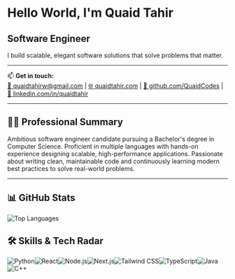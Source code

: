 # Hello World, I'm Quaid Tahir

## Software Engineer

I build scalable, elegant software solutions that solve problems that matter.

---

📫 **Get in touch:**  
[📧 quaidtahirw@gmail.com](mailto:quaidtahirw@gmail.com) | [🌐 quaidtahir.com](https://quaidtahir.com) | [🐙 github.com/QuaidCodes](https://github.com/QuaidCodes) | [💼 linkedin.com/in/quaidtahir](https://linkedin.com/in/quaidtahir)

---

## 👨‍💻 Professional Summary

Ambitious software engineer candidate pursuing a Bachelor's degree in Computer Science. Proficient in multiple languages with hands-on experience designing scalable, high-performance applications. Passionate about writing clean, maintainable code and continuously learning modern best practices to solve real-world problems.

---
## 📊 GitHub Stats
![Top Languages](https://github-readme-stats.vercel.app/api/top-langs/?username=QuaidCodes&layout=compact&theme=github_dark)

## 🛠 Skills & Tech Radar

![Python](https://img.shields.io/badge/Python-3776AB?style=for-the-badge&logo=python&logoColor=white)![React](https://img.shields.io/badge/React-61DAFB?style=for-the-badge&logo=react&logoColor=black)![Node.js](https://img.shields.io/badge/Node.js-339933?style=for-the-badge&logo=nodedotjs&logoColor=white)![Next.js](https://img.shields.io/badge/Next.js-000000?style=for-the-badge&logo=nextdotjs&logoColor=white)![Tailwind CSS](https://img.shields.io/badge/Tailwind_CSS-06B6D4?style=for-the-badge&logo=tailwind-css&logoColor=white)![TypeScript](https://img.shields.io/badge/TypeScript-3178C6?style=for-the-badge&logo=typescript&logoColor=white)![Java](https://img.shields.io/badge/Java-007396?style=for-the-badge&logo=java&logoColor=white)![C++](https://img.shields.io/badge/C++-00599C?style=for-the-badge&logo=cplusplus&logoColor=white)

